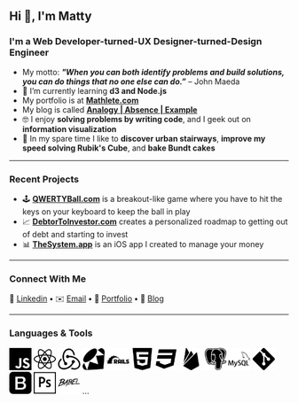 ## Hi 👋, I'm Matty

### I'm a Web Developer-turned-UX Designer-turned-Design Engineer 
- My motto: ***"When you can both identify problems and build solutions, you can do things that no one else can do.”*** – John Maeda
- 🌱 I’m currently learning **d3 and Node.js**
- My portfolio is at **[Mathlete.com][portfolio]**
- My blog is called **[Analogy | Absence | Example][blog]**
- 🤓 I enjoy **solving problems by writing code**, and I geek out on **information visualization**
- 🙂 In my spare time I like to  **discover urban stairways**, **improve my speed solving Rubik's Cube**, and **bake Bundt cakes**

---

### Recent Projects 

- 🕹 **[QWERTYBall.com][qwertyball]** is a breakout-like game where you have to hit the keys on your keyboard to keep the ball in play
- 📈 **[DebtorToInvestor.com][debtortoinvestor]** creates a personalized roadmap to getting out of debt and starting to invest
- 📊 **[TheSystem.app][thesystem]** is an iOS app I created to manage your money
---

### Connect With Me

🏢 [Linkedin][linkedin] **•**
✉️ [Email][email] **•**
💼 [Portfolio][portfolio] **•**
📓 [Blog][blog]

[debtortoinvestor]: https://www.DebtorToInvestor.com
[qwertyball]: https://www.QWERTYBall.com
[thesystem]: https://www.TheSystem.app
[linkedin]: https://www.linkedin.com/in/msallin/
[email]: amelieoller@gmail.com
[portfolio]: http://www.mathlete.com/
[blog]: https://dev.to/mathlete

---

### Languages & Tools

<div>
 	<img src="./icons/cib-javascript.svg" alt="javascript" width="40" height="40"/>
  <img src="./icons/cib-react.svg" alt="react" width="40" height="40"/>
	<img src="./icons/cib-redux.svg" alt="redux" width="40" height="40"/>
	<img src="./icons/cib-ruby.svg" alt="ruby" width="40" height="40"/>
  <img src="./icons/cib-rails.svg" alt="rails" width="40" height="40"/>
	<img src="./icons/cib-html5.svg" alt="html5" width="40" height="40"/>
	<img src="./icons/cib-css3.svg" alt="css3" width="40" height="40"/>
	<img src="./icons/cib-firebase.svg" alt="firebase" width="40" height="40"/>
  <img src="./icons/cib-postgresql.svg" alt="postgresql" width="40" height="40"/>
	<img src="./icons/cib-mysql.svg" alt="mysql" width="40" height="40"/>
	<img src="./icons/cib-git.svg" alt="git" width="40" height="40"/> 
	<img src="./icons/cib-bootstrap.svg" alt="bootstrap" width="40" height="40"/>
	<img src="./icons/cib-adobe-photoshop.svg" alt="photoshop" width="40" height="40"/>
	<img src="./icons/cib-babel.svg" alt="babel" width="40" height="40"/>
...

</div>
